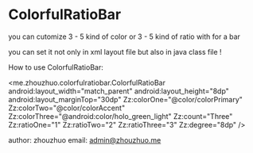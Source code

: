 # ColorfulRatioBar
you can cutomize 3 - 5 kind of color or 3 - 5 kind of ratio with for a bar

you can set it not only in xml layout file but also in java class file !

How to use ColorfulRatioBar:

<me.zhouzhuo.colorfulratiobar.ColorfulRatioBar
    android:layout_width="match_parent"
    android:layout_height="8dp"
    android:layout_marginTop="30dp"
    Zz:colorOne="@color/colorPrimary"
    Zz:colorTwo="@color/colorAccent"
    Zz:colorThree="@android:color/holo_green_light"
    Zz:count="Three"
    Zz:ratioOne="1"
    Zz:ratioTwo="2"
    Zz:ratioThree="3"
    Zz:degree="8dp"
    />


author: zhouzhuo
email: admin@zhouzhuo.me
